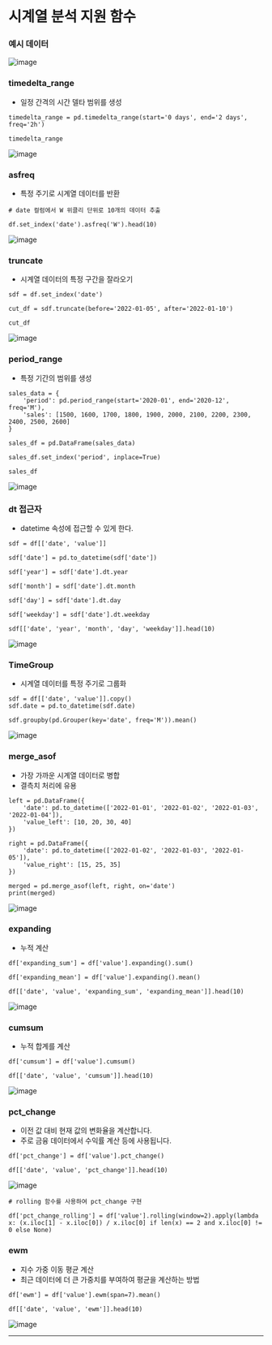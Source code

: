 시계열 분석 지원 함수
===

### 예시 데이터
![image](https://github.com/user-attachments/assets/07fe20e2-3b64-49e7-a504-b64dfb4bacec)


### timedelta_range
+ 일정 간격의 시간 델타 범위를 생성
```
timedelta_range = pd.timedelta_range(start='0 days', end='2 days', freq='2h')

timedelta_range
```
![image](https://github.com/user-attachments/assets/aa67fc31-d90b-4815-aa21-9a66d032b120)

### asfreq
+ 특정 주기로 시계열 데이터를 반환
```
# date 컬럼에서 W 위클리 단위로 10개의 데이터 추출

df.set_index('date').asfreq('W').head(10)
```
![image](https://github.com/user-attachments/assets/d5979dc6-241a-4136-98eb-a108dc495c67)

### truncate
+ 시계열 데이터의 특정 구간을 잘라오기
```
sdf = df.set_index('date')

cut_df = sdf.truncate(before='2022-01-05', after='2022-01-10')

cut_df
```
![image](https://github.com/user-attachments/assets/34a3c534-862a-4f3e-a2b0-acacf1eb802c)

### period_range
+ 특정 기간의 범위를 생성
```
sales_data = {
    'period': pd.period_range(start='2020-01', end='2020-12', freq='M'),
    'sales': [1500, 1600, 1700, 1800, 1900, 2000, 2100, 2200, 2300, 2400, 2500, 2600]
}

sales_df = pd.DataFrame(sales_data)

sales_df.set_index('period', inplace=True)

sales_df
```
![image](https://github.com/user-attachments/assets/23f8b164-2049-4eea-a6a1-b48d55c36971)

### dt 접근자
+ datetime 속성에 접근할 수 있게 한다.
```
sdf = df[['date', 'value']]

sdf['date'] = pd.to_datetime(sdf['date'])

sdf['year'] = sdf['date'].dt.year

sdf['month'] = sdf['date'].dt.month

sdf['day'] = sdf['date'].dt.day

sdf['weekday'] = sdf['date'].dt.weekday

sdf[['date', 'year', 'month', 'day', 'weekday']].head(10)
```
![image](https://github.com/user-attachments/assets/9fb678f8-2fb1-403a-894b-486f299f5a54)

### TimeGroup
+ 시계열 데이터를 특정 주기로 그룹화
```
sdf = df[['date', 'value']].copy()
sdf.date = pd.to_datetime(sdf.date)

sdf.groupby(pd.Grouper(key='date', freq='M')).mean()
```
![image](https://github.com/user-attachments/assets/09c52f80-f17a-40e0-924e-65008ed73bdf)

### merge_asof
+ 가장 가까운 시계열 데이터로 병합
+ 결측치 처리에 유용
```
left = pd.DataFrame({
    'date': pd.to_datetime(['2022-01-01', '2022-01-02', '2022-01-03', '2022-01-04']),
    'value_left': [10, 20, 30, 40]
})

right = pd.DataFrame({
    'date': pd.to_datetime(['2022-01-02', '2022-01-03', '2022-01-05']),
    'value_right': [15, 25, 35]
})

merged = pd.merge_asof(left, right, on='date')
print(merged)
```
![image](https://github.com/user-attachments/assets/c94ef4e3-d902-4f2b-a521-04921aa8ed8b)

### expanding
+ 누적 계산
```
df['expanding_sum'] = df['value'].expanding().sum()

df['expanding_mean'] = df['value'].expanding().mean()

df[['date', 'value', 'expanding_sum', 'expanding_mean']].head(10)
```
![image](https://github.com/user-attachments/assets/e9d1782e-0590-42e8-858b-a950392e913f)


### cumsum
+ 누적 합계를 계산
```
df['cumsum'] = df['value'].cumsum()

df[['date', 'value', 'cumsum']].head(10)
```
![image](https://github.com/user-attachments/assets/dcaa8108-fc6e-4012-bbf1-c07d320e64ad)

### pct_change
+ 이전 값 대비 현재 값의 변화율을 계산합니다.
+ 주로 금융 데이터에서 수익률 계산 등에 사용됩니다.
```
df['pct_change'] = df['value'].pct_change()

df[['date', 'value', 'pct_change']].head(10)
```
![image](https://github.com/user-attachments/assets/427425a7-5ac4-47c1-b7f0-7b0af27c5364)

```
# rolling 함수를 사용하여 pct_change 구현

df['pct_change_rolling'] = df['value'].rolling(window=2).apply(lambda x: (x.iloc[1] - x.iloc[0]) / x.iloc[0] if len(x) == 2 and x.iloc[0] != 0 else None)
```

### ewm
+ 지수 가중 이동 평균 계산
+ 최근 데이터에 더 큰 가중치를 부여하여 평균을 계산하는 방법
```
df['ewm'] = df['value'].ewm(span=7).mean()

df[['date', 'value', 'ewm']].head(10)
```
![image](https://github.com/user-attachments/assets/9ba0f3d2-744d-489c-801a-3fd35c105cec)


----

